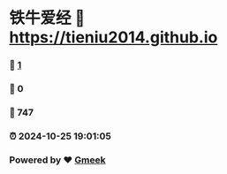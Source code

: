 # 铁牛爱经 :link: https://tieniu2014.github.io 
### :page_facing_up: [1](https://tieniu2014.github.io/tag.html) 
### :speech_balloon: 0 
### :hibiscus: 747 
### :alarm_clock: 2024-10-25 19:01:05 
### Powered by :heart: [Gmeek](https://github.com/Meekdai/Gmeek)
